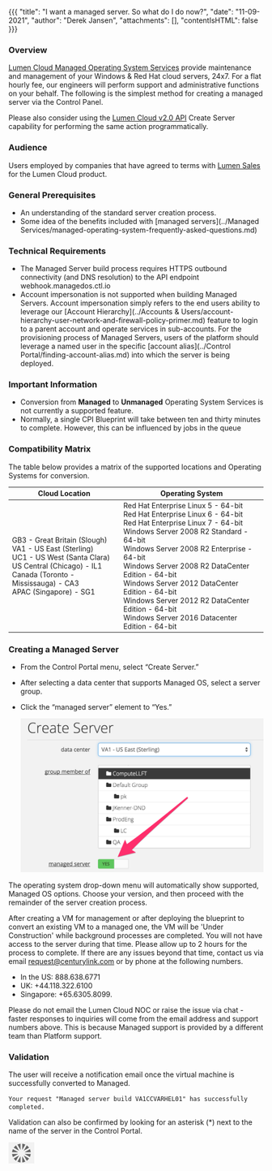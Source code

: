 {{{
  "title": "I want a managed server. So what do I do now?",
  "date": "11-09-2021",
  "author": "Derek Jansen",
  "attachments": [],
  "contentIsHTML": false
}}}

### Overview

[Lumen Cloud Managed Operating System Services](//www.ctl.io/managed-services/operating-system/) provide maintenance and management of your Windows & Red Hat cloud servers, 24x7.  For a flat hourly fee, our engineers will perform support and administrative functions on your behalf.
The following is the simplest method for creating a managed server via the Control Panel.

Please also consider using the [Lumen Cloud v2.0 API](https://www.ctl.io/api-docs/v2/#servers-create-server) Create Server capability for performing the same action programmatically.

### Audience

Users employed by companies that have agreed to terms with [Lumen Sales](http://www.centurylink.com/) for the Lumen Cloud product.

### General Prerequisites
* An understanding of the standard server creation process.
* Some idea of the benefits included with [managed servers](../Managed Services/managed-operating-system-frequently-asked-questions.md)

### Technical Requirements
* The Managed Server build process requires HTTPS outbound connectivity (and DNS resolution) to the API endpoint webhook.managedos.ctl.io
* Account impersonation is not supported when building Managed Servers. Account impersonation simply refers to the end users ability to leverage our [Account Hierarchy](../Accounts & Users/account-hierarchy-user-network-and-firewall-policy-primer.md) feature to login to a parent account and operate services in sub-accounts. For the provisioning process of Managed Servers, users of the platform should leverage a named user in the specific [account alias](../Control Portal/finding-account-alias.md) into which the server is being deployed.

### Important Information

* Conversion from **Managed** to **Unmanaged** Operating System Services is not currently a supported feature.
* Normally, a single CPI Blueprint will take between ten and thirty minutes to complete. However, this can be influenced by jobs in the queue

### Compatibility Matrix
The table below provides a matrix of the supported locations and Operating Systems for conversion.

**Cloud Location**|**Operating System**
------------------|--------------------
GB3 - Great Britain (Slough)<br>VA1 - US East (Sterling)<br>UC1 - US West (Santa Clara)<br>US Central (Chicago) - IL1<br>Canada (Toronto - Mississauga) - CA3<br>APAC (Singapore) - SG1|Red Hat Enterprise Linux 5 - 64-bit<br>Red Hat Enterprise Linux 6 - 64-bit<br>Red Hat Enterprise Linux 7 - 64-bit<br>Windows Server 2008 R2 Standard - 64-bit<br>Windows Server 2008 R2 Enterprise - 64-bit<br>Windows Server 2008 R2 DataCenter Edition - 64-bit<br>Windows Server 2012 DataCenter Edition - 64-bit<br>Windows Server 2012 R2 DataCenter Edition - 64-bit<br>Windows Server 2016 Datacenter Edition - 64-bit

### Creating a Managed Server


* From the Control Portal menu, select “Create Server.”  
* After selecting a data center that supports Managed OS, select a server group.
* Click the “managed server” element to “Yes.”

  ![Make Managed Button](../images/Make-Managed-Button.png)

The operating system drop-down menu will automatically show supported, Managed OS options. Choose your version, and then proceed with the remainder of the server creation process.

After creating a VM for management or after deploying the blueprint to convert an existing VM to a managed one, the VM will be 'Under Construction' while background processes are completed. You will not have access to the server during that time. Please allow up to 2 hours for the process to complete. If there are any issues beyond that time, contact us via email <a href="mailto:request@centurylink.com">request@centurylink.com</a> or by phone at the following numbers.

* In the US: 888.638.6771
* UK: +44.118.322.6100
* Singapore: +65.6305.8099.

Please do not email the Lumen Cloud NOC or raise the issue via chat - faster responses to inquiries will come from the email address and support numbers above. This is because Managed support is provided by a different team than Platform support.

### Validation
The user will receive a notification email once the virtual machine is successfully converted to Managed.
```
Your request "Managed server build VA1CCVARHEL01" has successfully completed.
```

Validation can also be confirmed by looking for an asterisk (*) next to the name of the server in the Control Portal.

![managed servers in control](../images/converting-unmanaged-virtual-machines-to-managed-11.png)
